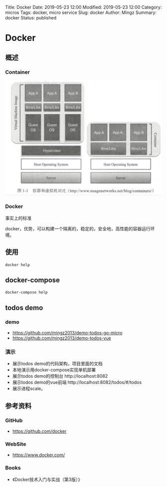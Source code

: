 Title: Docker
Date: 2019-05-23 12:00
Modified: 2019-05-23 12:00
Category: micros
Tags: docker, micro service
Slug: docker
Author: Mingz
Summary: docker
Status: published




# Docker


## 概述

### Container


![容器和虚拟机对比](./images/containers-01.png)


### Docker


事实上的标准


docker，优势，可以构建一个隔离的，稳定的，安全地，高性能的容器运行环境。



## 使用


`docker help`



## docker-compose

`docker-compose help`



## todos demo


### demo

- https://github.com/mingz2013/demo-todos-go-micro
- https://github.com/mingz2013/demo-todos-vue


### 演示

- 展示todos demo的代码架构，项目里面的文档
- 本地演示用docker-compose实现单机部署
- 展示todos demo的控制台 http://localhost:8082
- 展示todos demo的vue前端 http://localhost:8082/todos/#/todos
- 展示进程scale。


## 参考资料

### GitHub
- https://github.com/docker

### WebSite
- https://www.docker.com/

### Books
- 《Docker技术入门与实战（第3版）》
